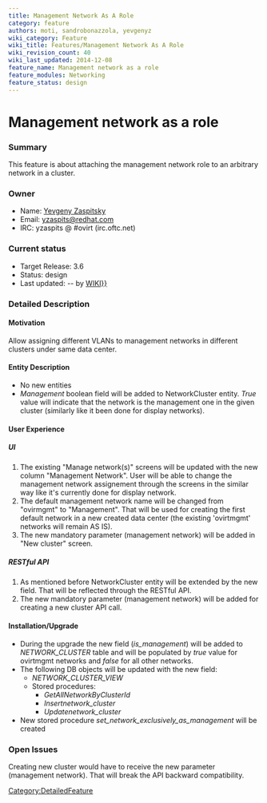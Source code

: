 ```yaml
---
title: Management Network As A Role
category: feature
authors: moti, sandrobonazzola, yevgenyz
wiki_category: Feature
wiki_title: Features/Management Network As A Role
wiki_revision_count: 40
wiki_last_updated: 2014-12-08
feature_name: Management network as a role
feature_modules: Networking
feature_status: design
---
```


# Management network as a role

### Summary

This feature is about attaching the management network role to an arbitrary network in a cluster.

### Owner

*   Name: [ Yevgeny Zaspitsky](User:Yevgenyz)
*   Email: <yzaspits@redhat.com>
*   IRC: yzaspits @ #ovirt (irc.oftc.net)

### Current status

*   Target Release: 3.6
*   Status: design
*   Last updated: -- by [ WIKI}}](User:{{urlencode:{{REVISIONUSER}})

### Detailed Description

#### Motivation

Allow assigning different VLANs to management networks in different clusters under same data center.

#### Entity Description

*   No new entities
*   *Management* boolean field will be added to NetworkCluster entity. *True* value will indicate that the network is the management one in the given cluster (similarly like it been done for display networks).

#### User Experience

##### UI

1.  The existing "Manage network(s)" screens will be updated with the new column "Management Network". User will be able to change the management network assignement through the screens in the similar way like it's currently done for display network.
2.  The default management network name will be changed from "ovirmgmt" to "Management". That will be used for creating the first default network in a new created data center (the existing 'ovirtmgmt' networks will remain AS IS).
3.  The new mandatory parameter (management network) will be added in "New cluster" screen.

##### RESTful API

1.  As mentioned before NetworkCluster entity will be extended by the new field. That will be reflected through the RESTful API.
2.  The new mandatory parameter (management network) will be added for creating a new cluster API call.

#### Installation/Upgrade

*   During the upgrade the new field (*is_management*) will be added to *NETWORK_CLUSTER* table and will be populated by *true* value for ovirtmgmt networks and *false* for all other networks.
*   The following DB objects will be updated with the new field:
    -   *NETWORK_CLUSTER_VIEW*
    -   Stored procedures:
        -   *GetAllNetworkByClusterId*
        -   *Insertnetwork_cluster*
        -   *Updatenetwork_cluster*
*   New stored procedure *set_network_exclusively_as_management* will be created

### Open Issues

Creating new cluster would have to receive the new parameter (management network). That will break the API backward compatibility.

<Category:DetailedFeature>
